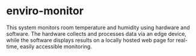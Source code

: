 # enviro-monitor
This system monitors room temperature and humidity using hardware and software. The hardware collects and processes data via an edge device, while the software displays results on a locally hosted web page for real-time, easily accessible monitoring.
